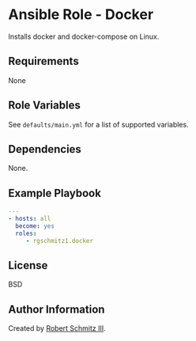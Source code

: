 # Ansible Role - Docker

Installs docker and docker-compose on Linux.

## Requirements

None

## Role Variables

See `defaults/main.yml` for a list of supported variables.

## Dependencies

None.

## Example Playbook

```yaml
---
- hosts: all
  become: yes
  roles:
     - rgschmitz1.docker
```

## License

BSD

## Author Information

Created by [Robert Schmitz III](https://www.rgschmitz.com).

